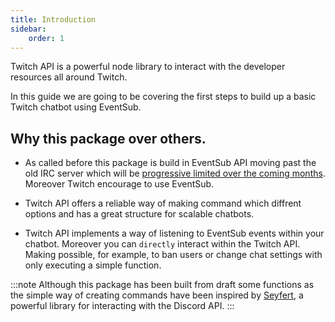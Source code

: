 ```yaml
---
title: Introduction
sidebar:
    order: 1
---
```


Twitch API is a powerful node library to interact with the developer resources all around Twitch.

In this guide we are going to be covering the first steps to build up a basic Twitch chatbot using EventSub.

## Why this package over others.

* As called before this package is build in EventSub API moving past the old IRC server which will be [progressive limited over the coming months](https://discuss.dev.twitch.com/t/giving-broadcasters-control-concurrent-join-limits-for-irc-and-eventsub/54997). Moreover Twitch encourage to use EventSub.

* Twitch API offers a reliable way of making command which diffrent options and has a great structure for scalable chatbots.

* Twitch API implements a way of listening to EventSub events within your chatbot. Moreover you can `directly` interact within the Twitch API. Making possible, for example, to ban users or change chat settings with only executing a simple function. 


:::note
Although this package has been built from draft some functions as the simple way of creating commands have been inspired by [Seyfert](https://seyfert.dev), a powerful library for interacting with the Discord API.
:::



